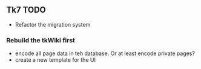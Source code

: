 
## Tk7 TODO

 - Refactor the migration system



### Rebuild the tkWiki first

 - encode all page data in teh database. Or at least encode private pages?
 - create a new template for the UI

